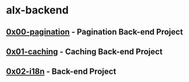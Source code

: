 # alx-backend
## [0x00-pagination](https://github.com/j88moja-code/alx-backend/tree/main/0x00-pagination) - Pagination Back-end Project
## [0x01-caching](https://github.com/j88moja-code/alx-backend/tree/main/0x01-caching) - Caching Back-end Project
## [0x02-i18n]() - Back-end Project
